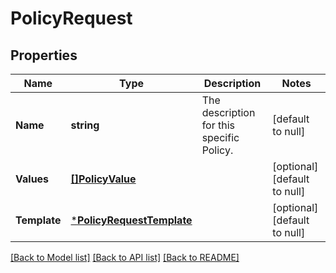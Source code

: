 # PolicyRequest

## Properties
Name | Type | Description | Notes
------------ | ------------- | ------------- | -------------
**Name** | **string** | The description for this specific Policy. | [default to null]
**Values** | [**[]PolicyValue**](PolicyValue.md) |  | [optional] [default to null]
**Template** | [***PolicyRequestTemplate**](PolicyRequest_template.md) |  | [optional] [default to null]

[[Back to Model list]](../README.md#documentation-for-models) [[Back to API list]](../README.md#documentation-for-api-endpoints) [[Back to README]](../README.md)


